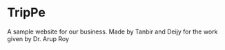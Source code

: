 # TripPe
A sample website for our business. Made by Tanbir and Deijy for the work given by Dr. Arup Roy
